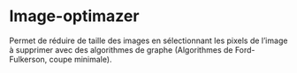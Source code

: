 # Image-optimazer

Permet de réduire de taille des images en sélectionnant les pixels de l’image à supprimer avec des algorithmes de graphe (Algorithmes de Ford-Fulkerson, coupe minimale).
